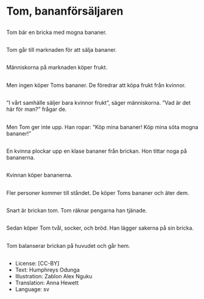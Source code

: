 # Tom, bananförsäljaren

##
Tom bär en bricka med mogna bananer.

##
Tom går till marknaden för att sälja bananer.

##
Människorna på marknaden köper frukt.

##
Men ingen köper Toms bananer. De föredrar att köpa frukt från kvinnor.

##
”I vårt samhälle säljer bara kvinnor frukt”, säger människorna. ”Vad är det här för man?” frågar de.

##
Men Tom ger inte upp. Han ropar: ”Köp mina bananer! Köp mina söta mogna bananer!”

##
En kvinna plockar upp en klase bananer från brickan. Hon tittar noga på bananerna.

##
Kvinnan köper bananerna.

##
Fler personer kommer till ståndet. De köper Toms bananer och äter dem.

##
Snart är brickan tom. Tom räknar pengarna han tjänade.

##
Sedan köper Tom tvål, socker, och bröd. Han lägger sakerna på sin bricka.

##
Tom balanserar brickan på huvudet och går hem.

##
* License: [CC-BY]
* Text: Humphreys Odunga
* Illustration: Zablon Alex Nguku
* Translation: Anna Hewett
* Language: sv
